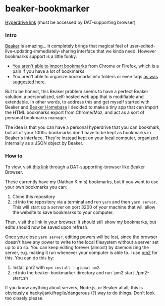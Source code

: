 # beaker-bookmarker

[Hyperdrive link](hyper://ae6de4cd35177fdd8555e2c9e7089afd22ee9a2d2db28afedca15965eda9aed4/) (must be accessed by DAT-supporting browser)

### Intro

[Beaker](https://beakerbrowser.com/) is amazing... it completely brings that
magical feel of user-edited-live-updating-immediately-sharing interface that we
kinda need. However bookmarks support is a little funky.

- [You aren't able to import bookmarks](https://github.com/beakerbrowser/beaker/issues/691)
  from Chrome or Firefox, which is a pain if you have a lot of bookmarks
- You aren't able to organize bookmarks into folders or even tags
  [as was suggested here](https://github.com/beakerbrowser/beaker/issues/691#issuecomment-338975184).

But to be honest, this Beaker problem seems to have a perfect Beaker solution: a
personalized, self-hosted web app that is modifiable and extendable. In other
words, to address this and get myself started with Beaker and
[Beaker Homebase](https://github.com/beakerbrowser/homebase) I decided to make a
tiny app that can import the HTML bookmarks export from Chrome/Moz, and act as a
sort of personal bookmarks manager.

The idea is that you can have a personal hyperdrive that you can bookmark, but
all of your 1000+ bookmarks don't have to be kept as bookmarks in Beaker's
interface. They're instead kept on your local computer, organized internally as
a JSON object by Beaker.

### How to

To view, visit
[this link](hyper://ae6de4cd35177fdd8555e2c9e7089afd22ee9a2d2db28afedca15965eda9aed4/)
through a DAT-supporting-browser like Beaker Browser.

These currently have my (Nathan Kim's) bookmarks, but if you want to use your
own bookmarks you can:

1. Clone this repository
2. `cd` into the repository via a terminal and run `yarn` and then
   `yarn server`. This will start up a server on port 3200 of your machine that
   will allow the website to save bookmarks to your computer.

Then, visit the link in your browser. It should still show my bookmarks, but
edits should now be saved upon refresh.

Once you close `yarn server`, editing powers will be lost, since the browser
doesn't have any power to write to the local filesystem without a server set up
to do so. You can keep editing forever (almost) by daemonizing the server, e.g.
making it run whenever your computer is able to. I use
[pm2](https://pm2.keymetrics.io/) for this. You can do this by:

1. Install pm2 with `npm install --global pm2`.
2. `cd` into the beaker-bookmarker directory and run `pm2 start ./pm2-start.sh

If you know anything about servers, Node.js, or Beaker at all, this is obviously
a hacky/jank/fragile/dangerous (?) way to do things. Don't look too closely
please.

